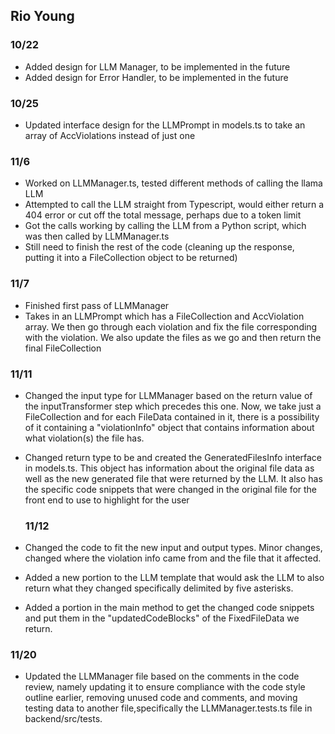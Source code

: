## Rio Young

### 10/22
- Added design for LLM Manager, to be implemented in the future
- Added design for Error Handler, to be implemented in the future

### 10/25
- Updated interface design for the LLMPrompt in models.ts to take an array of AccViolations instead of just one

### 11/6
- Worked on LLMManager.ts, tested different methods of calling the llama LLM
- Attempted to call the LLM straight from Typescript, would either return a 404 error or cut off the total message, perhaps due to a token limit
- Got the calls working by calling the LLM from a Python script, which was then called by LLMManager.ts
- Still need to finish the rest of the code (cleaning up the response, putting it into a FileCollection object to be returned)

### 11/7
- Finished first pass of LLMManager
- Takes in an LLMPrompt which has a FileCollection and AccViolation array. We then go through each violation and fix the file corresponding with the violation. We also update the files as we go and then return the final FileCollection

### 11/11
- Changed the input type for LLMManager based on the return value of the inputTransformer step which precedes this one. Now, we take just a FileCollection and for each FileData contained in it, there is a possibility of it containing a "violationInfo" object that contains information about what violation(s) the file has.
- Changed return type to be and created the GeneratedFilesInfo interface in models.ts. This object has information about the original file data as well as the new generated file that were returned by the LLM. It also has the specific code snippets that were changed in the original file for the front end to use to highlight for the user

  ### 11/12
- Changed the code to fit the new input and output types. Minor changes, changed where the violation info came from and the file that it affected.
- Added a new portion to the LLM template that would ask the LLM to also return what they changed specifically delimited by five asterisks.
- Added a portion in the main method to get the changed code snippets and put them in the "updatedCodeBlocks" of the FixedFileData we return.

### 11/20
- Updated the LLMManager file based on the comments in the code review, namely updating it to ensure compliance with the code style outline earlier, removing unused code and comments, and moving testing data to another file,specifically the LLMManager.tests.ts file in backend/src/tests.

